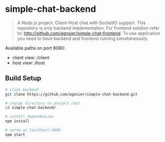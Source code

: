 # simple-chat-backend

> A Node.js project. Client-Host chat with SocketIO support. This repository is only backend implementation. For frontend solution refer to: http://github.com/agnsier/simple-chat-frontend. To use application you need to have backend and frontend running simultaneously. 

Available paths on port 8080:
- client view: /client
- host view: /host

## Build Setup

``` bash
# clone backend
git clone https://github.com/agnsier/simple-chat-backend.git

# change directory to project root
cd simple-chat-backend/

# install dependencies
npm install

# serve at localhost:3000
npm start

```